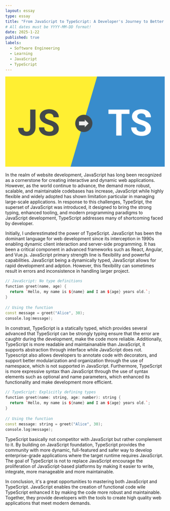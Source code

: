 ```yaml
---
layout: essay
type: essay
title: "From JavaScript to TypeScript: A Developer's Journey to Better Code"
# All dates must be YYYY-MM-DD format!
date: 2025-1-22
published: true
labels:
  - Software Engineering
  - Learning
  - JavaScript
  - TypeScript
---
```


<img class="rounded float-start pe-4" src="../img/js-ts.png">

In the realm of website development, JavaScript has long been recognized as a cornerstone for creating interactive and dynamic web applications. However, as the world continue to advance, the demand more robust, scalable, and maintainable codebases has increase, JavaScript while highly flexible and widely adopted has shown limitation particular in managing large-scale applications. In response to this challenges, TypeSript, the superset of JavaScript was introduced, it designed to bring the strong typing, enhanced tooling, and modern programming paradigms to JavaScript development, TypeScript addresses many of shortcoming faced by developer. 

Initially, I underestimated the power of TypeScript. JavaScript has been the dominant language for web development since its interception in 1990s enabling dynamic client interaction and server-side programming. It has been a critical component in advanced frameworks such as React, Angular, and Vue.js. JavaScript primary strength line is flexibility and powerful capabilities. JavaScript being a dynamically typed, JavaScript allows for rapid development and adption. However, this flexibility can sometimes result in errors and inconsistence in handling larger project.

```cpp
// JavaScript: No type definitions
function greet(name, age) {
  return `Hello, my name is ${name} and I am ${age} years old.`;
}

// Using the function
const message = greet("Alice", 30);
console.log(message);

```

In constrast, TypeScript is a statically typed, which provides several advanced that TypeScript can be strongly typing ensure that the error are caughtr during the development, make the code more reliable. Additionally, TypeScript is more readable and maintainanable than JavaScript, it supports abstraction through interface while JavaScript does not. Typescript also allows developers to annotate code with decorators, and support better modularization and organization through the use of namespace, which is not supported in JavaScript. Furthermore, TypeScript is more expressive syntax than JavaScript through the use of syntax elements such as optional and name parameters, which enhanced its functionality and make development more efficient.

```cpp
// TypeScript: Explicitly defining types
function greet(name: string, age: number): string {
  return `Hello, my name is ${name} and I am ${age} years old.`;
}

// Using the function
const message: string = greet("Alice", 30);
console.log(message);

```

TypeScript basically not competitor with JavaScript but rather complement to it. By building on JavaScript foundation, TypeScript provides the community with more dynamic, full-featured and safer way to develop enterprise-grade applications where the target runtime requires JavaScript. The goal of TypeScript is not to replace JavaScript encourage the proliferation of JavaScript-based platforms by making it easier to write, integrate, more manageable and more maintainable. 

In conclusion, it's a great opportunities to mastering both JavaScript and TypeScript. JavaScript enables the creation of functional code wile TypeScript enhanced it by making the code more robust and maintainable. Together, they provide developers with the tools to create high quality web applications that meet modern demands.
